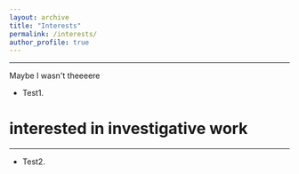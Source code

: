 ```yaml
---
layout: archive
title: "Interests"
permalink: /interests/
author_profile: true
---
```


------
Maybe I wasn't theeeere
* Test1.


interested in investigative work
======
------

* Test2.
